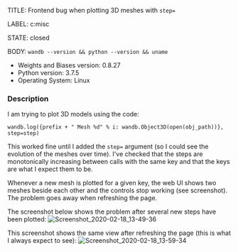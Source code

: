 TITLE:
Frontend bug when plotting 3D meshes with `step=`

LABEL:
c:misc

STATE:
closed

BODY:
`wandb --version && python --version && uname`

* Weights and Biases version: 0.8.27
* Python version: 3.7.5
* Operating System: Linux

### Description

I am trying to plot 3D models using the code:
```
wandb.log({prefix + " Mesh %d" % i: wandb.Object3D(open(obj_path))}, step=step)
```

This worked fine until I added the `step=` argument (so I could see the evolution of the meshes over time). I've checked that the steps are monotonically increasing between calls with the same key and that the keys are what I expect them to be.

Whenever a new mesh is plotted for a given key, the web UI shows two meshes beside each other and the controls stop working (see screenshot). The problem goes away when refreshing the page. 

The screenshot below shows the problem after several new steps have been plotted:
![Screenshot_2020-02-18_13-49-36](https://user-images.githubusercontent.com/1343232/74768474-a52bd600-5256-11ea-86aa-555db22be788.png)

This screenshot shows the same view after refreshing the page (this is what I always expect to see):
![Screenshot_2020-02-18_13-59-34](https://user-images.githubusercontent.com/1343232/74768637-ec19cb80-5256-11ea-9612-3d9a852eb154.png)


